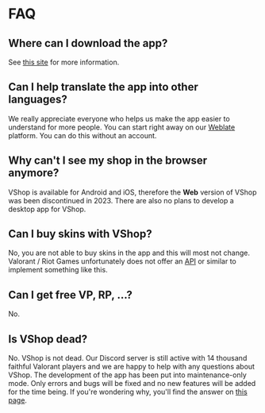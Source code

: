 # FAQ

## Where can I download the app?

See [this site](https://docs.vshop.one/how-to-install) for more information.

## Can I help translate the app into other languages?

We really appreciate everyone who helps us make the app easier to understand for more people. 
You can start right away on our [Weblate](https://hosted.weblate.org/projects/vshop/mobile/) platform. You can do this without an account.

## Why can't I see my shop in the browser anymore?

VShop is available for Android and iOS, therefore the **Web** version of VShop was been discontinued in 2023.
There are also no plans to develop a desktop app for VShop.

## Can I buy skins with VShop?

No, you are not able to buy skins in the app and this will most not change.
Valorant / Riot Games unfortunately does not offer an [API](https://www.ibm.com/topics/api) or similar to implement something like this.

## Can I get free VP, RP, ...?

No.

## Is VShop dead?

No. VShop is not dead. Our Discord server is still active with 14 thousand faithful Valorant players and we are happy to help with any questions about VShop. 
The development of the app has been put into maintenance-only mode. Only errors and bugs will be fixed and no new features will be added for the time being. 
If you're wondering why, you'll find the answer on [this page](https://docs.vshop.one/distribution-update).